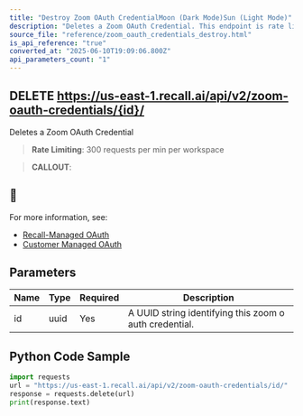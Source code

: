 ```yaml
---
title: "Destroy Zoom OAuth CredentialMoon (Dark Mode)Sun (Light Mode)"
description: "Deletes a Zoom OAuth Credential. This endpoint is rate limited to: 300 requests per min per workspace"
source_file: "reference/zoom_oauth_credentials_destroy.html"
is_api_reference: "true"
converted_at: "2025-06-10T19:09:06.800Z"
api_parameters_count: "1"
---
```

## DELETE https://us-east-1.recall.ai/api/v2/zoom-oauth-credentials/{id}/

Deletes a Zoom OAuth Credential

> **Rate Limiting**: 300 requests per min per workspace

> **CALLOUT**:

## 📘

For more information, see:
- [Recall-Managed OAuth](/docs/recall-managed-oauth#calling-the-recall-api.md)
- [Customer Managed OAuth](/docs/customer-managed-oauth#registering-the-callback-url-in-the-recall-api.md)
## Parameters

| Name | Type | Required | Description |
| --- | --- | --- | --- |
| id | uuid | Yes | A UUID string identifying this zoom o auth credential. |

## Python Code Sample

```python
import requests
url = "https://us-east-1.recall.ai/api/v2/zoom-oauth-credentials/id/"
response = requests.delete(url)
print(response.text)
```

